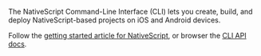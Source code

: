 The NativeScript Command-Line Interface (CLI) lets you create, build, and deploy NativeScript-based projects on iOS and Android devices.

Follow the [getting started article for NativeScript](http://docs.nativescript.org), or browser the [CLI API docs](https://github.com/NativeScript/nativescript-cli/blob/master/docs/man_pages/index.md).
